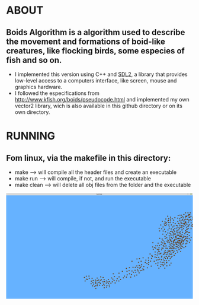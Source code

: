 # ABOUT

## Boids Algorithm is a algorithm used to describe the movement and formations of boid-like creatures, like flocking birds, some especies of fish and so on.
  - I implemented this version using C++ and [SDL2](https://www.libsdl.org/index.php), a library that provides low-level access to a computers interface, like screen, mouse and graphics hardware. 
  - I followed the especifications from http://www.kfish.org/boids/pseudocode.html and implemented my own vector2 library, wich is also available in this github directory or on its own directory.
  

# RUNNING

## Fom linux, via the makefile in this directory:
  - make --> will compile all the header files and create an executable
  - make run --> will compile, if not, and run the executable
  - make clean --> will delete all obj files from the folder and the executable
  
![](https://github.com/ludersGabriel/boids-in-cplusplus/blob/master/boidSIM.png "flocking birds simulation")

